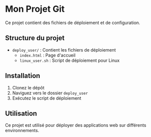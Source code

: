 # Mon Projet Git

Ce projet contient des fichiers de déploiement et de configuration.

## Structure du projet

- `deploy_user/` : Contient les fichiers de déploiement
  - `index.html` : Page d'accueil
  - `linux_user.sh` : Script de déploiement pour Linux

## Installation

1. Clonez le dépôt
2. Naviguez vers le dossier `deploy_user`
3. Exécutez le script de déploiement

## Utilisation

Ce projet est utilisé pour déployer des applications web sur différents environnements.
